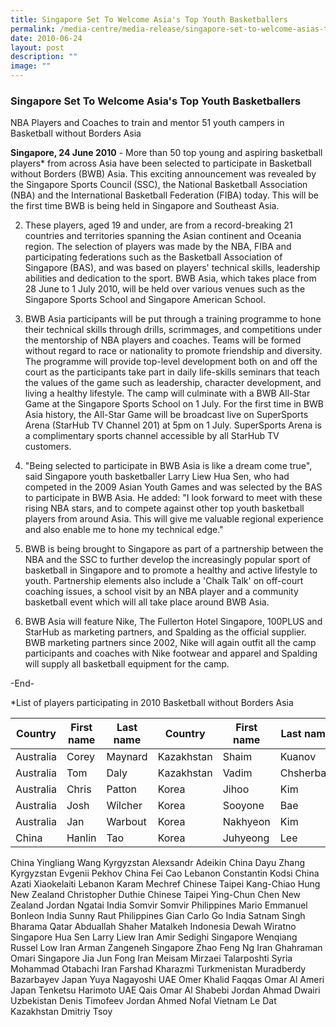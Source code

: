 ```yaml
---
title: Singapore Set To Welcome Asia's Top Youth Basketballers
permalink: /media-centre/media-release/singapore-set-to-welcome-asias-top-youth-basketballers/
date: 2010-06-24
layout: post
description: ""
image: ""
---
```

### **Singapore Set To Welcome Asia's Top Youth Basketballers**

NBA Players and Coaches to train and mentor 51 youth campers in Basketball without Borders Asia

**Singapore, 24 June 2010** - More than 50 top young and aspiring basketball players* from across Asia have been selected to participate in Basketball without Borders (BWB) Asia. This exciting announcement was revealed by the Singapore Sports Council (SSC), the National Basketball Association (NBA) and the International Basketball Federation (FIBA) today. This will be the first time BWB is being held in Singapore and Southeast Asia.

2. These players, aged 19 and under, are from a record-breaking 21 countries and territories spanning the Asian continent and Oceania region. The selection of players was made by the NBA, FIBA and participating federations such as the Basketball Association of Singapore (BAS), and was based on players' technical skills, leadership abilities and dedication to the sport. BWB Asia, which takes place from 28 June to 1 July 2010, will be held over various venues such as the Singapore Sports School and Singapore American School.

3. BWB Asia participants will be put through a training programme to hone their technical skills through drills, scrimmages, and competitions under the mentorship of NBA players and coaches. Teams will be formed without regard to race or nationality to promote friendship and diversity. The programme will provide top-level development both on and off the court as the participants take part in daily life-skills seminars that teach the values of the game such as leadership, character development, and living a healthy lifestyle. The camp will culminate with a BWB All-Star Game at the Singapore Sports School on 1 July. For the first time in BWB Asia history, the All-Star Game will be broadcast live on SuperSports Arena (StarHub TV Channel 201) at 5pm on 1 July. SuperSports Arena is a complimentary sports channel accessible by all StarHub TV customers.

4. "Being selected to participate in BWB Asia is like a dream come true", said Singapore youth basketballer Larry Liew Hua Sen, who had competed in the 2009 Asian Youth Games and was selected by the BAS to participate in BWB Asia. He added: "I look forward to meet with these rising NBA stars, and to compete against other top youth basketball players from around Asia. This will give me valuable regional experience and also enable me to hone my technical edge."

5. BWB is being brought to Singapore as part of a partnership between the NBA and the SSC to further develop the increasingly popular sport of basketball in Singapore and to promote a healthy and active lifestyle to youth. Partnership elements also include a 'Chalk Talk' on off-court coaching issues, a school visit by an NBA player and a community basketball event which will all take place around BWB Asia.

6. BWB Asia will feature Nike, The Fullerton Hotel Singapore, 100PLUS and StarHub as marketing partners, and Spalding as the official supplier. BWB marketing partners since 2002, Nike will again outfit all the camp participants and coaches with Nike footwear and apparel and Spalding will supply all basketball equipment for the camp.

-End-

*List of players participating in 2010 Basketball without Borders Asia




| Country | First name | Last name | Country | First name | Last name |
| -------- | -------- | -------- |-------- | -------- | -------- |
| Australia | Corey | Maynard |  Kazakhstan | Shaim | Kuanov |
| Australia |Tom | Daly | Kazakhstan | Vadim | Chsherbak |
| Australia |Chris | Patton | Korea | Jihoo | Kim |
| Australia | Josh | Wilcher | Korea | Sooyone | Bae |
| Australia | Jan | Warbout | Korea | Nakhyeon | Kim |
|China | Hanlin | Tao | Korea | Juhyeong | Lee |
China
Yingliang
Wang
Kyrgyzstan
Alexsandr
Adeikin
China
Dayu
Zhang
Kyrgyzstan
Evgenii
Pekhov
China
Fei
Cao
Lebanon
Constantin
Kodsi
China
Azati
Xiaokelaiti
Lebanon
Karam
Mechref
Chinese Taipei
Kang-Chiao
Hung
New Zealand
Christopher
Duthie
Chinese Taipei
Ying-Chun
Chen
New Zealand
Jordan
Ngatai
India
Somvir
Somvir
Philippines
Mario Emmanuel
Bonleon
India
Sunny
Raut
Philippines
Gian Carlo
Go
India
Satnam Singh
Bharama
Qatar
Abduallah Shaher
Matalkeh
Indonesia
Dewah
Wiratno
Singapore
Hua Sen Larry
Liew
Iran
Amir
Sedighi
Singapore
Wenqiang Russel
Low
Iran
Arman
Zangeneh
Singapore
Zhao Feng
Ng
Iran
Ghahraman
Omari
Singapore
Jia Jun
Fong
Iran
Meisam
Mirzaei
Talarposhti
Syria
Mohammad
Otabachi
Iran
Farshad
Kharazmi
Turkmenistan
Muradberdy
Bazarbayev
Japan
Yuya
Nagayoshi
UAE
Omer Khalid Faqqas
Omar Al Ameri
Japan
Tenketsu
Harimoto
UAE
Qais Omar
Al Shabebi
Jordan
Ahmad
Dwairi
Uzbekistan
Denis
Timofeev
Jordan
Ahmed
Nofal
Vietnam
Le
Dat
Kazakhstan
Dmitriy
Tsoy






